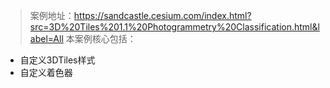 > 案例地址：https://sandcastle.cesium.com/index.html?src=3D%20Tiles%201.1%20Photogrammetry%20Classification.html&label=All
本案例核心包括：
- 自定义3DTiles样式
- 自定义着色器


